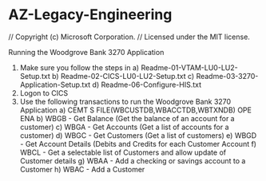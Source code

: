 
# AZ-Legacy-Engineering

// Copyright (c) Microsoft Corporation.
// Licensed under the MIT license.


Running the Woodgrove Bank 3270 Application
1) Make sure you follow the steps in 
   a) Readme-01-VTAM-LU0-LU2-Setup.txt
   b) Readme-02-CICS-LU0-LU2-Setup.txt
   c) Readme-03-3270-Application-Setup.txt
   d) Readme-06-Configure-HIS.txt
2) Logon to CICS
3) Use the following transactions to run the Woodgrove Bank 3270 Application
   a) CEMT S FILE(WBCUSTDB,WBACCTDB,WBTXNDB) OPE ENA
   b) WBGB - Get Balance (Get the balance of an account for a customer)
   c) WBGA - Get Accounts (Get a list of accounts for a customer)
   d) WBGC - Get Customers (Get a list of customers)
   e) WBGD - Get Account Details (Debits and Credits for each Customer Account
   f) WBCL - Get a selectable list of Customers and allow update of Customer details
   g) WBAA - Add a checking or savings account to a Customer
   h) WBAC - Add a Customer
   

